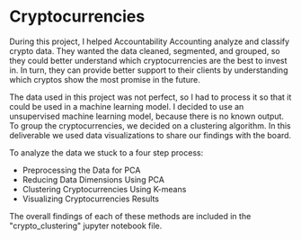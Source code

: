 # Cryptocurrencies

During this project, I helped Accountability Accounting analyze and classify crypto data. They wanted the data cleaned, segmented, and grouped, so they could better understand which cryptocurrencies are the best to invest in. In turn, they can provide better support to their clients by understanding which cryptos show the most promise in the future.

The data used in this project was not perfect, so I had to process it so that it could be used in a machine learning model. I decided to use an unsupervised machine learning model, because there is no known output. To group the cryptocurrencies, we decided on a clustering algorithm. In this deliverable we used data visualizations to share our findings with the board.

To analyze the data we stuck to a four step process:
- Preprocessing the Data for PCA
- Reducing Data Dimensions Using PCA
- Clustering Cryptocurrencies Using K-means
- Visualizing Cryptocurrencies Results

The overall findings of each of these methods are included in the "crypto_clustering" jupyter notebook file.
